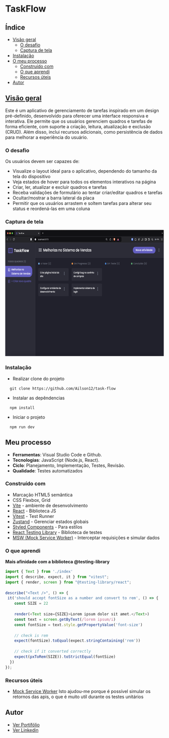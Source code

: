 # TaskFlow

## Índice

- [Visão geral](#visão-geral)
  - [O desafio](#o-desafio)
  - [Captura de tela](#screenshot)
- [Instalação](#instalação)
- [O meu processo](#meu-processo)
  - [Construído com](#construído-com)
  - [O que aprendi](#o-que-aprendi)
  - [Recursos úteis](#recursos-úteis)
- [Autor](#autor)

## [Visão geral](#overview)

Este é um aplicativo de gerenciamento de tarefas inspirado em um design pré-definido, desenvolvido para oferecer uma interface responsiva e interativa. Ele permite que os usuários gerenciem quadros e tarefas de forma eficiente, com suporte a criação, leitura, atualização e exclusão (CRUD). Além disso, inclui recursos adicionais, como persistência de dados para melhorar a experiência do usuário.

### O desafio

Os usuários devem ser capazes de:

- Visualize o layout ideal para o aplicativo, dependendo do tamanho da tela do dispositivo
- Veja estados de hover para todos os elementos interativos na página
- Criar, ler, atualizar e excluir quadros e tarefas
- Receba validações de formulário ao tentar criar/editar quadros e tarefas
- Ocultar/mostrar a barra lateral da placa
- Permitir que os usuários arrastem e soltem tarefas para alterar seu status e reordená-las em uma coluna

### Captura de tela

<img src="./public/print-project.png" alt="print project" height="400" width="auto" />

### Instalação

- Realizar clone do projeto

```
  git clone https://github.com/Ailson12/task-flow
```

- Instalar as depêndencias

```
  npm install
```

- Iniciar o projeto

```
  npm run dev
```

## Meu processo

- **Ferramentas**: Visual Studio Code e Github.
- **Tecnologias**: JavaScript (Node.js, React).
- **Ciclo**: Planejamento, Implementação, Testes, Revisão.
- **Qualidade**: Testes automatizados

### Construído com

- Marcação HTML5 semântica
- CSS Flexbox, Grid
- [Vite](https://vitejs.dev/) - ambiente de desenvolvimento
- [React](https://reactjs.org/) - Biblioteca JS
- [Vitest](https://vitest.dev/) - Test Runner
- [Zustand](https://docs.pmnd.rs/) - Gerenciar estados globais
- [Styled Components](https://styled-components.com/) - Para estilos
- [React Testing Library](https://testing-library.com/) - Biblioteca de testes
- [MSW (Mock Service Worker)](https://mswjs.io/) - Interceptar requisições e simular dados

### O que aprendi

**Mais afinidade com a biblioteca @testing-library**

```js
import { Text } from './index'
import { describe, expect, it } from "vitest";
import { render, screen } from "@testing-library/react";

describe("<Text />", () => {
 it('should accept fontSize as a number and convert to rem', () => {
    const SIZE = 22

    render(<Text size={SIZE}>Lorem ipsum dolor sit amet.</Text>)
    const text = screen.getByText(/lorem ipsum/i)
    const fontSize = text.style.getPropertyValue('font-size')

    // check is rem
    expect(fontSize).toEqual(expect.stringContaining('rem'))

    // check if it converted correctly
    expect(pxToRem(SIZE)).toStrictEqual(fontSize)
  })
});
```

### Recursos úteis

- [Mock Service Worker](https://mswjs.io/) Isto ajudou-me porque é possível simular os retornos das apis, o que é muito utíl durante os testes unitários

## Autor

- [Ver Portifólio](https://ailson12.github.io/portifolio/)
- [Ver Linkedin](https://www.linkedin.com/in/ailson-feitosa/)
